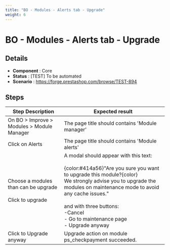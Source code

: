 ```yaml
---
title: "BO - Modules - Alerts tab - Upgrade"
weight: 6
---
```


# BO - Modules - Alerts tab - Upgrade
## Details
* **Component** : Core
* **Status** : [TEST] To be automated
* **Scenario** : https://forge.prestashop.com/browse/TEST-894

## Steps
| Step Description | Expected result |
| ----- | ----- |
| On BO > Improve >  Modules > Module Manager | The page title should contains 'Module manager' |
| Click on Alerts | The page title should contains 'Module alerts' |
| Choose a modules than can be upgrade <br><br>Click to upgrade | A modal should appear with this text:<br><br>{color:#414a56}"Are you sure you want to upgrade this module?{color}<br>We strongly advise you to upgrade the modules on maintenance mode to avoid any cache issues."<br><br>and with three buttons:<br>-Cancel<br> - Go to maintenance page<br> - Upgrade anyway |
| Click to Upgrade anyway | Upgrade action on module ps_checkpayment succeeded. |